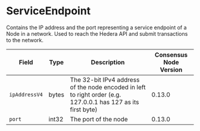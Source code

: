 # ServiceEndpoint

Contains the IP address and the port representing a service endpoint of a Node in a network. Used to reach the Hedera API and submit transactions to the network.

| Field         | Type  | Description                                                                                                   | Consensus Node Version |
| ------------- | ----- | ------------------------------------------------------------------------------------------------------------- | ----------------------- |
| `ipAddressV4` | bytes | The 32-bit IPv4 address of the node encoded in left to right order (e.g. 127.0.0.1 has 127 as its first byte) | 0.13.0                  |
| `port`        | int32 | The port of the node                                                                                          | 0.13.0                  |
